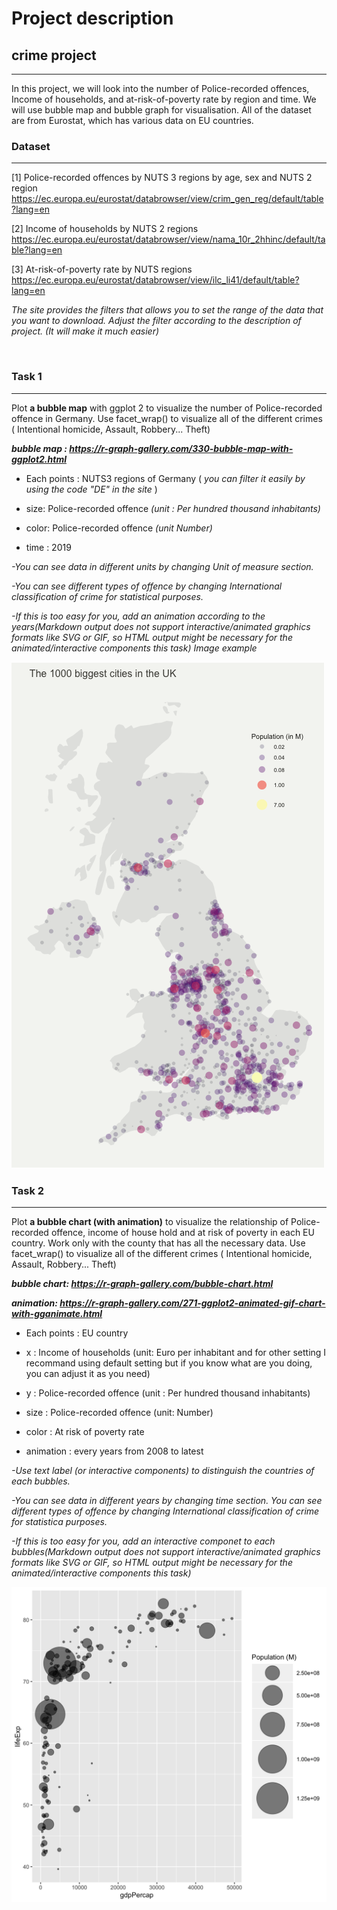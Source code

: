 # Project description

## crime project

------------------------------------------------------------------------

In this project, we will look into the number of Police-recorded offences, Income of households, and at-risk-of-poverty rate by region and time. We will use bubble map and bubble graph for visualisation. All of the dataset are from Eurostat, which has various data on EU countries.

### Dataset

------------------------------------------------------------------------

[1] Police-recorded offences by NUTS 3 regions by age, sex and NUTS 2 region <https://ec.europa.eu/eurostat/databrowser/view/crim_gen_reg/default/table?lang=en>

[2] Income of households by NUTS 2 regions <https://ec.europa.eu/eurostat/databrowser/view/nama_10r_2hhinc/default/table?lang=en>

[3] At-risk-of-poverty rate by NUTS regions <https://ec.europa.eu/eurostat/databrowser/view/ilc_li41/default/table?lang=en>

*The site provides the filters that allows you to set the range of the data that you want to download. Adjust the filter according to the description of project. (It will make it much easier)*

![]()![]()

### Task 1

------------------------------------------------------------------------

Plot **a bubble map** with ggplot 2 to visualize the number of Police-recorded offence in Germany. Use facet_wrap() to visualize all of the different crimes ( Intentional homicide, Assault, Robbery... Theft)

***bubble map : <https://r-graph-gallery.com/330-bubble-map-with-ggplot2.html>***

-   Each points : NUTS3 regions of Germany ( *you can filter it easily by using the code "DE" in the site* )

-   size: Police-recorded offence *(unit : Per hundred thousand inhabitants)*

-   color: Police-recorded offence *(unit Number)*

-   time : 2019

*-You can see data in different units by changing Unit of measure section.*

*-You can see different types of offence by changing International classification of crime for statistical purposes.*

*-If this is too easy for you, add an animation according to the years(Markdown output does not support interactive/animated graphics formats like SVG or GIF, so HTML output might be necessary for the animated/interactive components this task) Image example*

![](images/bubble-map.png)

### Task 2

------------------------------------------------------------------------

Plot **a bubble chart (with animation)** to visualize the relationship of Police-recorded offence, income of house hold and at risk of poverty in each EU country. Work only with the county that has all the necessary data. Use facet_wrap() to visualize all of the different crimes ( Intentional homicide, Assault, Robbery... Theft)

***bubble chart: <https://r-graph-gallery.com/bubble-chart.html>***

***animation: <https://r-graph-gallery.com/271-ggplot2-animated-gif-chart-with-gganimate.html>***

-   Each points : EU country

-   x : Income of households (unit: Euro per inhabitant and for other setting I recommand using default setting but if you know what are you doing, you can adjust it as you need)

-   y : Police-recorded offence (unit : Per hundred thousand inhabitants)

-   size : Police-recorded offence (unit: Number)

-   color : At risk of poverty rate

-   animation : every years from 2008 to latest

*-Use text label (or interactive components) to distinguish the countries of each bubbles.*

*-You can see data in different years by changing time section. You can see different types of offence by changing International classification of crime for statistica purposes.*

*-If this is too easy for you, add an interactive componet to each bubbles(Markdown output does not support interactive/animated graphics formats like SVG or GIF, so HTML output might be necessary for the animated/interactive components this task)*

![](images/thecode2-1.png)
